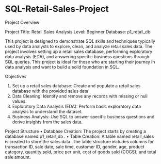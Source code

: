 # SQL-Retail-Sales-Project
Project Overview

Project Title: Retail Sales Analysis
Level: Beginner
Database: p1_retail_db

This project is designed to demonstrate SQL skills and techniques typically used by data analysts to explore, clean,
and analyze retail sales data. The project involves setting up a retail sales database, performing exploratory data
analysis (EDA), and answering specific business questions through SQL queries. This project is ideal for those who
are starting their journey in data analysis and want to build a solid foundation in SQL.

Objectives
  1. Set up a retail sales database: Create and populate a retail sales database with the provided sales data.
  2. Data Cleaning: Identify and remove any records with missing or null values.
  3. Exploratory Data Analysis (EDA): Perform basic exploratory data analysis to understand the dataset.
  4. Business Analysis: Use SQL to answer specific business questions and derive insights from the sales data.
  
Project Structure
  • Database Creation: The project starts by creating a database named p1_retail_db .
  • Table Creation: A table named retail_sales is created to store the sales data. The table structure includes
  columns for transaction ID, sale date, sale time, customer ID, gender, age, product category, quantity sold, price
  per unit, cost of goods sold (COGS), and total sale amount.
